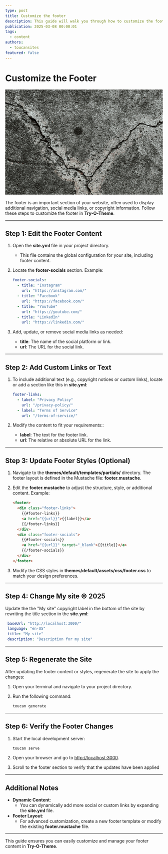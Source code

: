 ```yaml
---
type: post
title: Customize the footer
description: This guide will walk you through how to customize the footer
publication: 2025-03-08 00:00:01
tags:
  - content
authors:
  - toucansites
featured: false
---
```


# Customize the Footer

![Cover Image](./assets/cover.jpg)

The footer is an important section of your website, often used to display additional navigation, social media links, or copyright information. Follow these steps to customize the footer in **Try-O-Theme**.

---

## Step 1: Edit the Footer Content

1. Open the **site.yml** file in your project directory.
   - This file contains the global configuration for your site, including footer content.

2. Locate the **footer-socials** section. Example:

   ```yaml
   footer-socials:
     - title: "Instagram"
       url: "https://instagram.com/"
     - title: "Facebook"
       url: "https://facebook.com/"
     - title: "YouTube"
       url: "https://youtube.com/"
     - title: "LinkedIn"
       url: "https://linkedin.com/"
   ```

3. Add, update, or remove social media links as needed:
   - **title**: The name of the social platform or link.
   - **url**: The URL for the social link.

---

## Step 2: Add Custom Links or Text

1. To include additional text (e.g., copyright notices or custom links), locate or add a section like this in **site.yml**:

   ```yaml
   footer-links:
     - label: "Privacy Policy"
       url: "/privacy-policy/"
     - label: "Terms of Service"
       url: "/terms-of-service/"
   ```

2. Modify the content to fit your requirements::
   - **label**: The text for the footer link.
   - **url**: The relative or absolute URL for the link.

---

## Step 3: Update Footer Styles (Optional)

1. Navigate to the **themes/default/templates/partials/** directory. The footer layout is defined in the Mustache file: **footer.mustache**.

2. Edit the **footer.mustache** to adjust the structure, style, or additional content. Example:

   ```html
   <footer>
     <div class="footer-links">
       {{#footer-links}}
       <a href="{{url}}">{{label}}</a>
       {{/footer-links}}
     </div>
     <div class="footer-socials">
       {{#footer-socials}}
       <a href="{{url}}" target="_blank">{{title}}</a>
       {{/footer-socials}}
     </div>
   </footer>
   ```

3. Modify the CSS styles in **themes/default/assets/css/footer.css** to match your design preferences.

---

## Step 4: Change My site © 2025

Update the the "My site" copyright label in the bottom of the site by rewriting the title section in the **site.yml**:

   ```yaml
    baseUrl: "http://localhost:3000/"
    language: "en-US"
    title: "My site"
    description: "Description for my site"
   ```

---

## Step 5: Regenerate the Site

After updating the footer content or styles, regenerate the site to apply the changes:

1. Open your terminal and navigate to your project directory.
2. Run the following command:

   ```bash
   toucan generate
   ```

---

## Step 6: Verify the Footer Changes

1. Start the local development server:

   ```bash
   toucan serve
   ```

2. Open your browser and go to [http://localhost:3000](http://localhost:3000).
3. Scroll to the footer section to verify that the updates have been applied

---

## Additional Notes

- **Dynamic Content**:
  - You can dynamically add more social or custom links by expanding the **site.yml** file.
- **Footer Layout**:
  - For advanced customization, create a new footer template or modify the existing **footer.mustache** file.

---

This guide ensures you can easily customize and manage your footer content in **Try-O-Theme**.